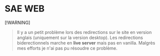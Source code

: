 # SAE WEB

[!WARNING]

> Il y a un petit problème lors des redirections sur le site en version anglais (uniquement sur la version desktop).
> Les redirections biderectionnels marche en **live server** mais pas en vanilla. Malgrès mes efforts je n'ai pas pu résoudre ce problème.
